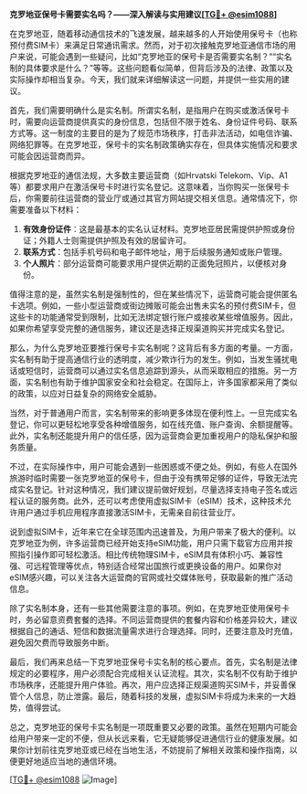 **克罗地亚保号卡需要实名吗？——深入解读与实用建议[[TG💪+ @esim1088](https://t.me/s/esim1088)]**

在克罗地亚，随着移动通信技术的飞速发展，越来越多的人开始使用保号卡（也称预付费SIM卡）来满足日常通讯需求。然而，对于初次接触克罗地亚通信市场的用户来说，可能会遇到一些疑问，比如“克罗地亚的保号卡是否需要实名制？”“实名制的具体要求是什么？”等等。这些问题看似简单，但背后涉及的法律、政策以及实际操作却相当复杂。今天，我们就来详细解读这一问题，并提供一些实用的建议。

首先，我们需要明确什么是实名制。所谓实名制，是指用户在购买或激活保号卡时，需要向运营商提供真实的身份信息，包括但不限于姓名、身份证件号码、联系方式等。这一制度的主要目的是为了规范市场秩序，打击非法活动，如电信诈骗、网络犯罪等。在克罗地亚，保号卡的实名制政策确实存在，但具体实施情况和要求可能会因运营商而异。

根据克罗地亚的通信法规，大多数主要运营商（如Hrvatski Telekom、Vip、A1等）都要求用户在激活保号卡时进行实名登记。这意味着，当你购买一张保号卡后，你需要前往运营商的营业厅或通过其官方网站提交相关信息。通常情况下，你需要准备以下材料：

1. **有效身份证件**：这是最基本的实名认证材料。克罗地亚居民需提供护照或身份证；外籍人士则需提供护照及有效的居留许可。
2. **联系方式**：包括手机号码和电子邮件地址，用于后续服务通知或账户管理。
3. **个人照片**：部分运营商可能要求用户提供近期的正面免冠照片，以便核对身份。

值得注意的是，虽然实名制是强制性的，但在某些情况下，运营商可能会提供匿名卡选项。例如，一些小型运营商或街边摊贩可能会出售未实名的预付费SIM卡，但这些卡的功能通常受到限制，比如无法绑定银行账户或接收某些增值服务。因此，如果你希望享受完整的通信服务，建议还是选择正规渠道购买并完成实名登记。

那么，为什么克罗地亚要推行保号卡实名制呢？这背后有多方面的考量。一方面，实名制有助于提高通信行业的透明度，减少欺诈行为的发生。例如，当发生骚扰电话或短信时，运营商可以通过实名信息追踪到源头，从而采取相应的措施。另一方面，实名制也有助于维护国家安全和社会稳定。在国际上，许多国家都采用了类似的政策，以应对日益复杂的网络安全威胁。

当然，对于普通用户而言，实名制带来的影响更多体现在便利性上。一旦完成实名登记，你可以更轻松地享受各种增值服务，如在线充值、账户查询、余额提醒等。此外，实名制还能提升用户的信任感，因为运营商会更加重视用户的隐私保护和服务质量。

不过，在实际操作中，用户可能会遇到一些困惑或不便之处。例如，有些人在国外旅游时临时需要一张克罗地亚的保号卡，但由于没有携带足够的证件，导致无法完成实名登记。针对这种情况，我们建议提前做好规划，尽量选择支持电子签名或远程认证的服务商。此外，还可以考虑使用虚拟SIM卡（eSIM）技术，这种技术允许用户通过手机应用程序直接激活SIM卡，无需亲自前往营业厅。

说到虚拟SIM卡，近年来它在全球范围内迅速普及，为用户带来了极大的便利。以克罗地亚为例，许多运营商已经开始支持eSIM功能，用户只需下载官方应用并按照指引操作即可轻松激活。相比传统物理SIM卡，eSIM具有体积小巧、兼容性强、可远程管理等优点，特别适合经常出国旅行或更换设备的用户。如果你对eSIM感兴趣，可以关注各大运营商的官网或社交媒体账号，获取最新的推广活动信息。

除了实名制本身，还有一些其他需要注意的事项。例如，在克罗地亚使用保号卡时，务必留意资费套餐的选择。不同运营商提供的套餐内容和价格差异较大，建议根据自己的通话、短信和数据流量需求进行合理选择。同时，还要注意及时充值，避免因欠费而导致服务中断。

最后，我们再来总结一下克罗地亚保号卡实名制的核心要点。首先，实名制是法律规定的必要程序，用户必须配合完成相关认证流程。其次，实名制不仅有助于维护市场秩序，还能提升用户体验。再次，用户应选择正规渠道购买SIM卡，并妥善保管个人信息，防止泄露。最后，随着科技的发展，虚拟SIM卡将成为未来的一大趋势，值得尝试。

总之，克罗地亚的保号卡实名制是一项既重要又必要的政策。虽然在短期内可能会给用户带来一定的不便，但从长远来看，它无疑能够促进通信行业的健康发展。如果你计划前往克罗地亚或已经在当地生活，不妨提前了解相关政策和操作指南，以便更好地适应当地的通信环境。

[[TG💪+ @esim1088](https://t.me/s/esim1088) ![Image](https://i.postimg.cc/4NQfJmqS/Snipaste-2025-05-13-00-14-12.png)]
